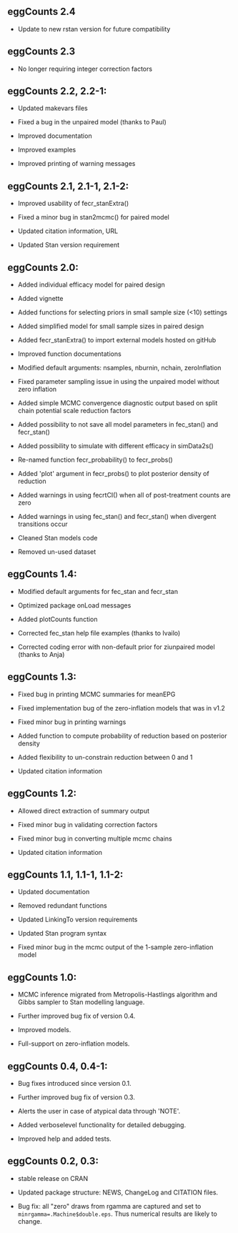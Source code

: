 ## eggCounts 2.4

* Update to new rstan version for future compatibility

## eggCounts 2.3

* No longer requiring integer correction factors


## eggCounts 2.2, 2.2-1:

* Updated makevars files

* Fixed a bug in the unpaired model (thanks to Paul)

* Improved documentation

* Improved examples

* Improved printing of warning messages


## eggCounts 2.1, 2.1-1, 2.1-2:

* Improved usability of fecr_stanExtra() 

* Fixed a minor bug in stan2mcmc() for paired model

* Updated citation information, URL

* Updated Stan version requirement


## eggCounts 2.0:

* Added individual efficacy model for paired design

* Added vignette

* Added functions for selecting priors in small sample size (<10) settings

* Added simplified model for small sample sizes in paired design

* Added fecr_stanExtra() to import external models hosted on gitHub

* Improved function documentations

* Modified default arguments: nsamples, nburnin, nchain, zeroInflation

* Fixed parameter sampling issue in using the unpaired model without zero inflation

* Added simple MCMC convergence diagnostic output based on split chain potential scale reduction factors

* Added possibility to not save all model parameters in fec_stan() and fecr_stan()

* Added possibility to simulate with different efficacy in simData2s()

* Re-named function fecr_probability() to fecr_probs()

* Added 'plot' argument in fecr_probs() to plot posterior density of reduction 

* Added warnings in using fecrtCI() when all of post-treatment counts are zero

* Added warnings in using fec_stan() and fecr_stan() when divergent transitions occur

* Cleaned Stan models code

* Removed un-used dataset


## eggCounts 1.4: 

* Modified default arguments for fec_stan and fecr_stan

* Optimized package onLoad messages

* Added plotCounts function

* Corrected fec_stan help file examples (thanks to Ivailo)

* Corrected coding error with non-default prior for ziunpaired model (thanks to Anja)


## eggCounts 1.3:

* Fixed bug in printing MCMC summaries for meanEPG

* Fixed implementation bug of the zero-inflation models that was in v1.2 

* Fixed minor bug in printing warnings

* Added function to compute probability of reduction based on posterior density

* Added flexibility to un-constrain reduction between 0 and 1

* Updated citation information 


## eggCounts 1.2:

* Allowed direct extraction of summary output

* Fixed minor bug in validating correction factors

* Fixed minor bug in converting multiple mcmc chains

* Updated citation information


## eggCounts 1.1, 1.1-1, 1.1-2:  

* Updated documentation

* Removed redundant functions 

* Updated LinkingTo version requirements

* Updated Stan program syntax 

* Fixed minor bug in the mcmc output of the 1-sample zero-inflation model


## eggCounts 1.0:  

* MCMC inference migrated from Metropolis-Hastlings algorithm and Gibbs sampler to Stan modelling language.

* Further improved bug fix of version 0.4.

* Improved models.

* Full-support on zero-inflation models.


## eggCounts 0.4, 0.4-1:  

* Bug fixes introduced since version 0.1.

* Further improved bug fix of version 0.3.

* Alerts the user in case of atypical data through 'NOTE'.

* Added verboselevel functionality for detailed debugging. 

* Improved help and added tests.


## eggCounts 0.2, 0.3:  

* stable release on CRAN

* Updated package structure: NEWS, ChangeLog and CITATION files.

* Bug fix: all "zero" draws from rgamma are captured and
    set to `minrgamma=.Machine$double.eps`.
    Thus numerical results are likely to change.
